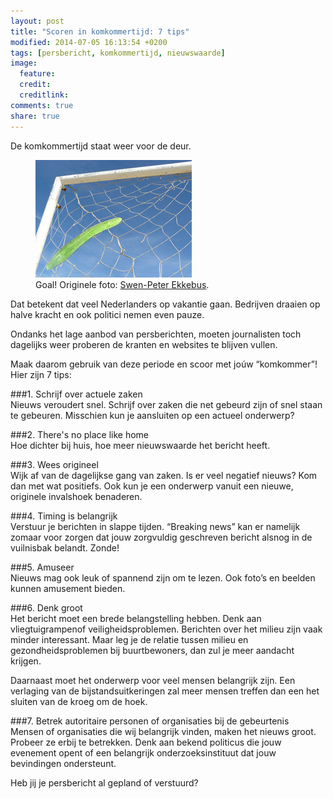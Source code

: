 ```yaml
---
layout: post
title: "Scoren in komkommertijd: 7 tips"
modified: 2014-07-05 16:13:54 +0200
tags: [persbericht, komkommertijd, nieuwswaarde]
image:
  feature: 
  credit: 
  creditlink: 
comments: true
share: true
---
```

De komkommertijd staat weer voor de deur.
<figure class="floatright">
  <img src="/images/scoren-in-komkommertijd.jpg" alt="Een komkommer
  komt op het doel af" >
  <figcaption>Goal! Originele foto: <a
  href="bit.ly/1m35NBf">Swen-Peter Ekkebus</a>.</figcaption>
</figure>
Dat betekent dat veel
Nederlanders op vakantie gaan. Bedrijven draaien op halve kracht en
ook politici nemen even pauze.

Ondanks het lage aanbod van persberichten, moeten journalisten toch
dagelijks weer proberen de kranten en websites te blijven vullen.

Maak daarom gebruik van deze periode en scoor met joúw “komkommer”! 
Hier zijn 7  tips:

###1. Schrijf over actuele zaken  
Nieuws veroudert snel. Schrijf over zaken die net gebeurd zijn of snel
staan te gebeuren. Misschien kun je aansluiten op een actueel
onderwerp?

###2. There's no place like home  
Hoe dichter bij huis, hoe meer nieuwswaarde het bericht heeft.

###3. Wees origineel  
Wijk af van de dagelijkse gang van zaken.
Is er veel negatief nieuws? Kom dan met wat positiefs. Ook kun je een
onderwerp vanuit een nieuwe, originele invalshoek benaderen.

###4. Timing is belangrijk  
Verstuur je berichten in slappe tijden. “Breaking news” kan er
namelijk zomaar voor zorgen dat jouw zorgvuldig geschreven bericht
alsnog in de vuilnisbak belandt. Zonde!

###5. Amuseer  
Nieuws mag ook leuk of spannend zijn om te lezen. Ook foto’s en
beelden kunnen amusement bieden.

###6. Denk groot  
Het bericht moet een brede belangstelling hebben. 
Denk aan vliegtuigrampenof veiligheidsproblemen. Berichten over het
milieu zijn vaak minder interessant. Maar leg je de relatie tussen
milieu en gezondheidsproblemen bij buurtbewoners, dan zul je meer
aandacht krijgen.

Daarnaast moet het onderwerp voor veel mensen belangrijk zijn. Een
verlaging van de bijstandsuitkeringen zal meer mensen treffen dan een
het sluiten van de kroeg om de hoek.

###7. Betrek autoritaire personen of organisaties bij de gebeurtenis  
Mensen of organisaties die wij belangrijk vinden, maken het nieuws groot. Probeer ze erbij te betrekken. 
Denk aan bekend politicus die jouw evenement opent of een belangrijk
onderzoeksinstituut dat jouw bevindingen ondersteunt.


Heb jij je persbericht al gepland of verstuurd?


